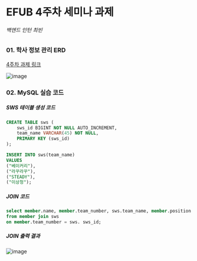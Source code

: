 # EFUB 4주차 세미나 과제

###### 백엔드 인턴 최빈



### 01. 학사 정보 관리 ERD

[4주차 과제 링크](https://app.diagrams.net/#G1DP8qYusQt5KCHzeG0jFyrRon7aHidrWe)

![image](https://user-images.githubusercontent.com/99929277/162673517-95859786-4e3c-4c7a-a964-406defe7134d.png)



### 02. MySQL 실습 코드

##### SWS 테이블 생성 코드

```sql
CREATE TABLE sws (
	sws_id BIGINT NOT NULL AUTO_INCREMENT,
    team_name VARCHAR(45) NOT NULL,
    PRIMARY KEY (sws_id)
);

INSERT INTO sws(team_name)
VALUES
("베이커리"),
("라꾸라꾸"),
("STEADY"),
("이상청");

```



##### JOIN 코드

```sql
select member.name, member.team_number, sws.team_name, member.position
from member join sws
on member.team_number = sws. sws_id;
```



##### JOIN 출력 결과
![image](https://user-images.githubusercontent.com/99929277/162669730-ca8d3781-e5bf-49f5-b89b-cddd8c904d88.png)
